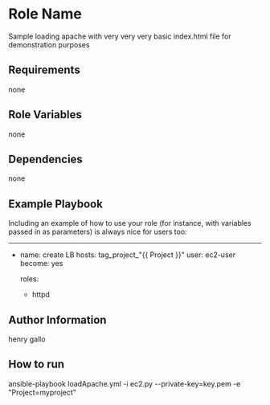 Role Name
=========

Sample loading apache with very very very basic index.html file for demonstration purposes 

Requirements
------------

none

Role Variables
--------------

none 

Dependencies
------------

none

Example Playbook
----------------

Including an example of how to use your role (for instance, with variables passed in as parameters) is always nice for users too:

---
- name: create LB
  hosts: tag_project_"{{ Project }}" 
  user: ec2-user
  become: yes

  roles:
  - httpd


Author Information
------------------

henry gallo

How to run
-----------------
ansible-playbook loadApache.yml -i ec2.py --private-key=key.pem -e "Project=myproject"
